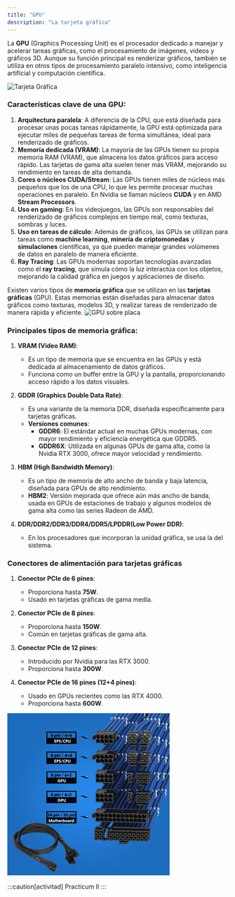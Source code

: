 ```yaml
---
title: "GPU"
description: "La tarjeta gráfica"
---
```


La **GPU** (Graphics Processing Unit) es el procesador dedicado a manejar y acelerar tareas gráficas, como el procesamiento de imágenes, videos y gráficos 3D. Aunque su función principal es renderizar gráficos, también se utiliza en otros tipos de procesamiento paralelo intensivo, como inteligencia artificial y computación científica.

![Tarjeta Gráfica](https://i.blogs.es/332cf8/screenshot_3638/1366_2000.webp)

### Características clave de una GPU:
1. **Arquitectura paralela**: A diferencia de la CPU, que está diseñada para procesar unas pocas tareas rápidamente, la GPU está optimizada para ejecutar miles de pequeñas tareas de forma simultánea, ideal para renderizado de gráficos.
2. **Memoria dedicada (VRAM)**: La mayoría de las GPUs tienen su propia memoria RAM (VRAM), que almacena los datos gráficos para acceso rápido. Las tarjetas de gama alta suelen tener más VRAM, mejorando su rendimiento en tareas de alta demanda.
3. **Cores o núcleos CUDA/Stream**: Las GPUs tienen miles de núcleos más pequeños que los de una CPU, lo que les permite procesar muchas operaciones en paralelo. En Nvidia se llaman núcleos **CUDA** y en AMD **Stream Processors**.
4. **Uso en gaming**: En los videojuegos, las GPUs son responsables del renderizado de gráficos complejos en tiempo real, como texturas, sombras y luces.
5. **Uso en tareas de cálculo**: Además de gráficos, las GPUs se utilizan para tareas como **machine learning**, **minería de criptomonedas** y **simulaciones** científicas, ya que pueden manejar grandes volúmenes de datos en paralelo de manera eficiente.
6. **Ray Tracing**: Las GPUs modernas soportan tecnologías avanzadas como el **ray tracing**, que simula cómo la luz interactúa con los objetos, mejorando la calidad gráfica en juegos y aplicaciones de diseño.


Existen varios tipos de **memoria gráfica** que se utilizan en las **tarjetas gráficas** (GPU). Estas memorias están diseñadas para almacenar datos gráficos como texturas, modelos 3D, y realizar tareas de renderizado de manera rápida y eficiente.
![GPU sobre placa](https://i.blogs.es/0ba60b/screenshot_3639/1366_2000.webp)
### Principales tipos de memoria gráfica:

1. **VRAM (Video RAM)**:
   - Es un tipo de memoria que se encuentra en las GPUs y está dedicada al almacenamiento de datos gráficos.
   - Funciona como un buffer entre la GPU y la pantalla, proporcionando acceso rápido a los datos visuales.

2. **GDDR (Graphics Double Data Rate)**:
   - Es una variante de la memoria DDR, diseñada específicamente para tarjetas gráficas.
   - **Versiones comunes**:
     - **GDDR6**: El estándar actual en muchas GPUs modernas, con mayor rendimiento y eficiencia energética que GDDR5.
     - **GDDR6X**: Utilizada en algunas GPUs de gama alta, como la Nvidia RTX 3000, ofrece mayor velocidad y rendimiento.

3. **HBM (High Bandwidth Memory)**:
   - Es un tipo de memoria de alto ancho de banda y baja latencia, diseñada para GPUs de alto rendimiento.
   - **HBM2**: Versión mejorada que ofrece aún más ancho de banda, usada en GPUs de estaciones de trabajo y algunos modelos de gama alta como las series Radeon de AMD.

4. **DDR/DDR2/DDR3/DDR4/DDR5/LPDDR(Low Power DDR)**:
   - En los procesadores que incorporan la unidad gráfica, se usa la del sistema.

### Conectores de alimentación para tarjetas gráficas

1. **Conector PCIe de 6 pines**:
   - Proporciona hasta **75W**.
   - Usado en tarjetas gráficas de gama media.

2. **Conector PCIe de 8 pines**:
   - Proporciona hasta **150W**.
   - Común en tarjetas gráficas de gama alta.

3. **Conector PCIe de 12 pines**:
   - Introducido por Nvidia para las RTX 3000.
   - Proporciona hasta **300W**.

4. **Conector PCIe de 16 pines (12+4 pines)**:
   - Usado en GPUs recientes como las RTX 4000.
   - Proporciona hasta **600W**.



![cableado GPU](../../../../assets/ut1/GPU-Power-Cables.jpg)

:::caution[activitad]
Practicum II
:::